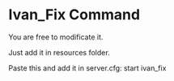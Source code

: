 # Ivan_Fix Command
You are free to modificate it.

Just add it in resources folder.

Paste this and add it in server.cfg: start ivan_fix
